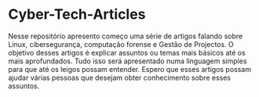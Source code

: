 # Cyber-Tech-Articles
Nesse repositório apresento começo uma série de artigos falando sobre Linux, cibersegurança, computação forense e Gestão de Projectos. O objetivo desses artigos é explicar assuntos ou temas mais básicos até os mais aprofundados. Tudo isso será apresentado numa linguagem simples para que até os leigos possam entender. Espero que esses artigos possam ajudar várias pessoas que desejam obter conhecimento sobre esses assuntos.
